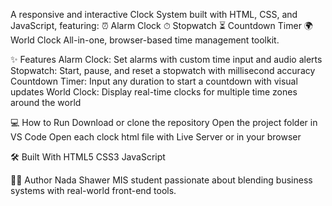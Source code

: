 A responsive and interactive Clock System built with HTML, CSS, and JavaScript, featuring:
⏰ Alarm Clock
⏱ Stopwatch
⏳ Countdown Timer
🌍 World Clock
All-in-one, browser-based time management toolkit.

✨ Features
Alarm Clock: Set alarms with custom time input and audio alerts
Stopwatch: Start, pause, and reset a stopwatch with millisecond accuracy
Countdown Timer: Input any duration to start a countdown with visual updates
World Clock: Display real-time clocks for multiple time zones around the world

💻 How to Run
Download or clone the repository
Open the project folder in VS Code
Open each clock html file with Live Server or in your browser

🛠 Built With
HTML5
CSS3
JavaScript

🧑‍💻 Author
Nada Shawer
MIS student passionate about blending business systems with real-world front-end tools.
